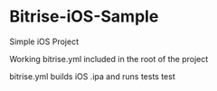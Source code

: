 # Bitrise-iOS-Sample

Simple iOS Project 

Working bitrise.yml included in the root of the project

bitrise.yml builds iOS .ipa and runs tests 
test
